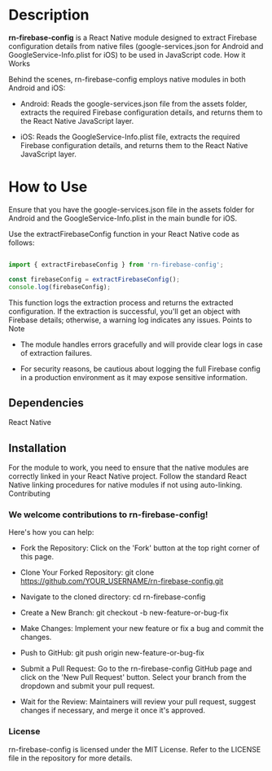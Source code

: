 # Description

__rn-firebase-config__ is a React Native module designed to extract Firebase configuration details from native files (google-services.json for Android and GoogleService-Info.plist for iOS) to be used in JavaScript code.
How it Works

Behind the scenes, rn-firebase-config employs native modules in both Android and iOS:

- Android: Reads the google-services.json file from the assets folder, extracts the required Firebase configuration details, and returns them to the React Native JavaScript layer.

- iOS: Reads the GoogleService-Info.plist file, extracts the required Firebase configuration details, and returns them to the React Native JavaScript layer.

# How to Use

Ensure that you have the google-services.json file in the assets folder for Android and the GoogleService-Info.plist in the main bundle for iOS.

Use the extractFirebaseConfig function in your React Native code as follows:

```javascript

import { extractFirebaseConfig } from 'rn-firebase-config';

const firebaseConfig = extractFirebaseConfig();
console.log(firebaseConfig);

```

This function logs the extraction process and returns the extracted configuration. If the extraction is successful, you'll get an object with Firebase details; otherwise, a warning log indicates any issues.
Points to Note

- The module handles errors gracefully and will provide clear logs in case of extraction failures.

- For security reasons, be cautious about logging the full Firebase config in a production environment as it may expose sensitive information.

## Dependencies

React Native

## Installation

For the module to work, you need to ensure that the native modules are correctly linked in your React Native project. Follow the standard React Native linking procedures for native modules if not using auto-linking.
Contributing

### We welcome contributions to rn-firebase-config!

Here's how you can help:

- Fork the Repository: Click on the 'Fork' button at the top right corner of this page.

- Clone Your Forked Repository: git clone https://github.com/YOUR_USERNAME/rn-firebase-config.git

- Navigate to the cloned directory: cd rn-firebase-config

- Create a New Branch: git checkout -b new-feature-or-bug-fix

- Make Changes: Implement your new feature or fix a bug and commit the changes.

- Push to GitHub: git push origin new-feature-or-bug-fix

- Submit a Pull Request: Go to the rn-firebase-config GitHub page and click on the 'New Pull Request' button. Select your branch from the dropdown and submit your pull request.

- Wait for the Review: Maintainers will review your pull request, suggest changes if necessary, and merge it once it's approved.

### License

rn-firebase-config is licensed under the MIT License. Refer to the LICENSE file in the repository for more details.